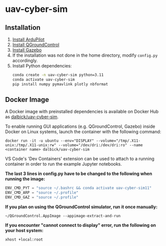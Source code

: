 # uav-cyber-sim


## Installation

1. [Install ArduPilot](installation/Installing_Ardupilot_20_04.md)
2. [Install QGroundControl](installation/installing_qgc.md)  
2. [Install Gazebo](installation/installing_gazebo_arduplugin.md)
4. If the installation was not done in the home directory, modify `config.py` accordingly.  
5. Install Python dependencies:
   ```bash
   conda create -n uav-cyber-sim python=3.11
   conda activate uav-cyber-sim
   pip install numpy pymavlink plotly nbformat

## Docker Image

A Docker image with preinstalled dependencies is available on Docker Hub as [dalbick/uav-cyber-sim](https://hub.docker.com/r/dalbick/uav-cyber-sim).

To enable running GUI applications (e.g. QGroundControl, Gazebo) inside Docker on Linux systems, launch the container with the following command:
```shell
docker run -it -u ubuntu --env="DISPLAY" --volume="/tmp/.X11-unix:/tmp/.X11-unix:rw" --volume="/dev/dri:/dev/dri:ro" --name <container name> dalbick/uav-cyber-sim
```

VS Code's 'Dev Containers' extension can be used to attach to a running container in order to run the example Jupyter notebooks. 

**The last 3 lines in config.py have to be changed to the following when running the image:**
```python
ENV_CMD_PYT = "source ~/.bashrc && conda activate uav-cyber-sim11"
ENV_CMD_ARP = "source ~/.profile"
ENV_CMD_GAZ = "source ~/.profile"
```

**If you plan on using the QGroundControl simulator, run it once manually:**
```shell
~/QGroundControl.AppImage --appimage-extract-and-run
```

**If you encounter "cannot connect to display" error, run the following on your host system:**
```shell
xhost +local:root
```
